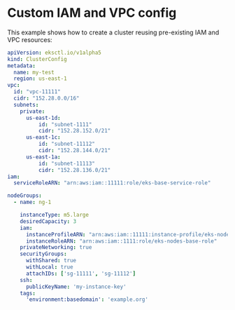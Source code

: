 # Custom IAM and VPC config

This example shows how to create a cluster reusing pre-existing IAM and VPC resources:

```yaml
apiVersion: eksctl.io/v1alpha5
kind: ClusterConfig
metadata:
  name: my-test
  region: us-east-1
vpc:
  id: "vpc-11111"
  cidr: "152.28.0.0/16"
  subnets:
    private:
      us-east-1d:
          id: "subnet-1111"
          cidr: "152.28.152.0/21"
      us-east-1c:
          id: "subnet-11112"
          cidr: "152.28.144.0/21"
      us-east-1a:
          id: "subnet-11113"
          cidr: "152.28.136.0/21"
iam:
  serviceRoleARN: "arn:aws:iam::11111:role/eks-base-service-role"

nodeGroups:
  - name: ng-1

    instanceType: m5.large
    desiredCapacity: 3
    iam:
      instanceProfileARN: "arn:aws:iam::11111:instance-profile/eks-nodes-base-role"
      instanceRoleARN: "arn:aws:iam::1111:role/eks-nodes-base-role"
    privateNetworking: true
    securityGroups:
      withShared: true
      withLocal: true
      attachIDs: ['sg-11111', 'sg-11112']
    ssh:
      publicKeyName: 'my-instance-key'
    tags:
      'environment:basedomain': 'example.org'
```

[comment]: <> (TODO explain in more detail)
[comment]: <> (TODO mention why withLocal and withShared are needed)
